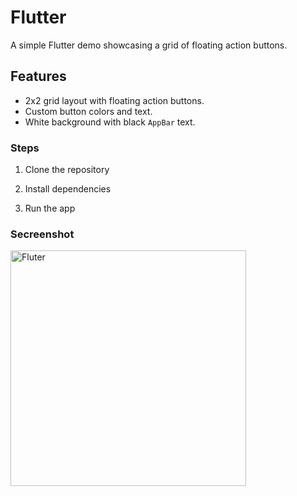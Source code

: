 # Flutter
A simple Flutter demo showcasing a grid of floating action buttons.

## Features

- 2x2 grid layout with floating action buttons.
- Custom button colors and text.
- White background with black `AppBar` text.

### Steps

1. Clone the repository

2. Install dependencies

3. Run the app

### Secreenshot
<img width="377" alt="Fluter" src="https://github.com/user-attachments/assets/fd5ef60d-c57d-4dd0-8439-65fa2e050547" />


